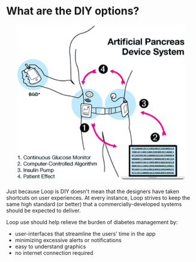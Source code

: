 # What are the DIY options?


<p align="center">
<img src="../img/fda-image.png" width="450">
</p>

Just because Loop is DIY doesn't mean that the designers have taken shortcuts on user experiences.  At every instance, Loop strives to keep the same high standard (or better) that a commercially-developed systems should be expected to deliver.  

Loop use should help relieve the burden of diabetes management by:

* user-interfaces that streamline the users' time in the app
* minimizing excessive alerts or notifications
* easy to understand graphics
* no internet connection required
